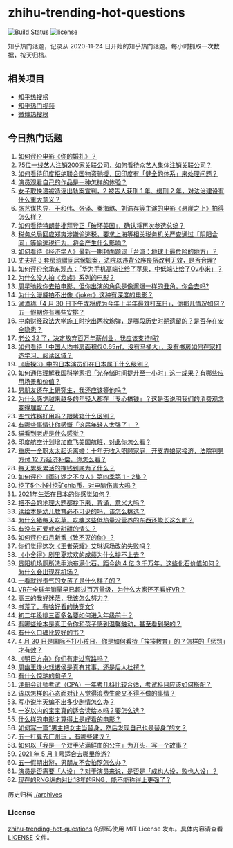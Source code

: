 # zhihu-trending-hot-questions

[![Build Status](https://github.com/justjavac/zhihu-trending-hot-questions/workflows/ci/badge.svg?branch=master)](https://github.com/justjavac/zhihu-trending-hot-questions/actions)
[![license](https://img.shields.io/github/license/justjavac/zhihu-trending-hot-questions)](https://github.com/justjavac/zhihu-trending-hot-questions/blob/master/LICENSE)

知乎热门话题，记录从 2020-11-24 日开始的知乎热门话题。每小时抓取一次数据，按天[归档](./archives)。

## 相关项目

- [知乎热搜榜](https://github.com/justjavac/zhihu-trending-top-search)
- [知乎热门视频](https://github.com/justjavac/zhihu-trending-hot-video)
- [微博热搜榜](https://github.com/justjavac/weibo-trending-hot-search)

## 今日热门话题

<!-- BEGIN -->
<!-- 最后更新时间 Sat May 01 2021 01:31:24 GMT+0800 (China Standard Time) -->

1. [如何评价电影《你的婚礼》？](https://www.zhihu.com/question/437513111)
2. [75位一线艺人注销200家关联公司，如何看待众艺人集体注销关联公司？](https://www.zhihu.com/question/457181415)
3. [如何看待印度拒绝联合国物资驰援，因印度有「健全的体系」来处理问题？](https://www.zhihu.com/question/457285008)
4. [演员观看自己的作品是一种怎样的体验？](https://www.zhihu.com/question/294472677)
5. [女子取快递被造谣出轨案宣判，2 被告人获刑 1 年、缓刑 2
   年，对法治建设有什么重大意义？](https://www.zhihu.com/question/457266748)
6. [张艺谋执导，于和伟、张译、秦海璐、刘浩存等主演的电影《悬崖之上》拍得怎么样？](https://www.zhihu.com/question/398744121)
7. [如何看待特朗普批拜登正「破坏美国」，确认将再次参选总统？](https://www.zhihu.com/question/457256439)
8. [税务总局回应郑爽涉嫌偷逃税，要求上海等相关税务机关严查通过「阴阳合同」等偷逃税行为，将会产生什么影响？](https://www.zhihu.com/question/457264887)
9. [如何看待《经济学人》最新一期封面题词「台湾：地球上最危险的地方」？](https://www.zhihu.com/question/457260755)
10. [丈夫将 3
    套房遗赠同居保姆案，法院以违背公序良俗改判无效，是否合理?](https://www.zhihu.com/question/457149946)
11. [如何评价余承东观点：「华为手机高端让给了苹果，中低端让给了Ov小米」？](https://www.zhihu.com/question/457258690)
12. [为什么没人拍《龙族》系列的电影？](https://www.zhihu.com/question/448178834)
13. [周星驰找你去拍电影，但你出演的角色是像酱爆一样的丑角，你会去吗?](https://www.zhihu.com/question/453812398)
14. [为什么漫威拍不出像《joker》这种有深度的电影？](https://www.zhihu.com/question/456837407)
15. [滴滴称「4 月 30
    日下午或将成为今年上半年最难打车日」，你那儿情况如何？五一假期你有哪些安排？](https://www.zhihu.com/question/457167453)
16. [中南财经政法大学施工时挖出两枚炮弹，是哪段历史时期遗留的？是否存在安全隐患？](https://www.zhihu.com/question/457122815)
17. [老公 32 了，决定放弃百万年薪创业，我应该支持吗?](https://www.zhihu.com/question/447327404)
18. [如何看待「中国人均书房面积仅0.65㎡，没有马桶大」，没有书房如何在家打造学习、阅读区域？](https://www.zhihu.com/question/456014343)
19. [《唐探3》中的日本演员们在日本属于什么级别？](https://www.zhihu.com/question/444896076)
20. [如何通俗理解我国科学家把「光存储时间提升至一小时」这一成果？有哪些应用场景和价值？](https://www.zhihu.com/question/456553305)
21. [男朋友还在上研究生，我还应该等他吗？](https://www.zhihu.com/question/455432407)
22. [为什么感觉越来越多的年轻人都在「专心搞钱」？这是否说明我们的消费观念变得理智了？](https://www.zhihu.com/question/457140241)
23. [空气炸锅好用吗？跟烤箱什么区别？](https://www.zhihu.com/question/291230420)
24. [有哪些事情让你感慨「这届年轻人太强了」？](https://www.zhihu.com/question/456812148)
25. [猫看到老虎是什么感觉？](https://www.zhihu.com/question/455697352)
26. [印度航空计划增加直飞美国航班，对此你怎么看？](https://www.zhihu.com/question/457239121)
27. [重庆一全职太太起诉离婚：十年无收入照顾家庭，开支靠娘家接济，法院判男方付 12
    万经济补偿，你怎么看？](https://www.zhihu.com/question/457146913)
28. [每天累死累活的挣钱到底为了什么？](https://www.zhihu.com/question/456067816)
29. [如何评价《画江湖之不良人》第四季第 1 - 2集？](https://www.zhihu.com/question/456851431)
30. [挖了5个小时挖矿chia币，对电脑伤害大吗？](https://www.zhihu.com/question/454866562)
31. [2021年生活在日本的你感觉如何？](https://www.zhihu.com/question/455934810)
32. [把不会的地理大题都抄下来，背诵，意义大吗？](https://www.zhihu.com/question/444879198)
33. [读绘本是幼儿教育必不可少的吗，该怎么挑选？](https://www.zhihu.com/question/439146316)
34. [为什么猪每天吃草，吃糠这些低热量没营养的东西还能长这么肥？](https://www.zhihu.com/question/450554480)
35. [有没有可爱或者甜甜的情头？](https://www.zhihu.com/question/391413854)
36. [如何评价四月新番《致不灭的你》？](https://www.zhihu.com/question/454515151)
37. [你们觉得这次《王者荣耀》艾琳返场改的失败吗？](https://www.zhihu.com/question/455420512)
38. [《小舍得》剧里夏欢欢的成绩为什么提不上去？](https://www.zhihu.com/question/455735077)
39. [贵阳机场厕所洗手池布满化石，距今约 4 亿 3
    千万年，这些化石价值如何？为什么会出现在机场？](https://www.zhihu.com/question/456986321)
40. [一看就很贵气的女孩子是什么样子的？](https://www.zhihu.com/question/322175199)
41. [VR在全球年销量早已超过百万量级，为什么大家还不看好VR？](https://www.zhihu.com/question/455504976)
42. [高三的我好迷茫，我该怎么努力？](https://www.zhihu.com/question/456263396)
43. [书荒了，有啥好看的快穿文?](https://www.zhihu.com/question/451673117)
44. [初二年级排三百多名要如何进入年级前十？](https://www.zhihu.com/question/447709781)
45. [有哪些绘本是真正令你和孩子感到温馨触动，甚至看到哭的？](https://www.zhihu.com/question/312239649)
46. [有什么口碑比较好的书？](https://www.zhihu.com/question/441638696)
47. [4 月 30
    日是国际不打小孩日，你是如何看待「挨揍教育」的？怎样的「惩罚」才有效？](https://www.zhihu.com/question/391581129)
48. [《明日方舟》你们有走过弯路吗？](https://www.zhihu.com/question/452796365)
49. [周幽王烽火戏诸侯是真有其事，还是后人杜撰？](https://www.zhihu.com/question/20836590)
50. [有什么惊艳的句子？](https://www.zhihu.com/question/432528611)
51. [注册会计师考试（CPA）一年考几科比较合适，考试科目应该如何搭配？](https://www.zhihu.com/question/438621387)
52. [该以怎样的心态面对让人觉得浪费生命又不得不做的事情？](https://www.zhihu.com/question/457093118)
53. [写小说半天编不出多少剧情怎么办？](https://www.zhihu.com/question/312977699)
54. [一岁以内的宝宝真的适合读绘本吗？要怎么选？](https://www.zhihu.com/question/456575498)
55. [什么样的电影才算得上是好看的电影？](https://www.zhihu.com/question/437729822)
56. [如何写一篇“男主把女主当替身，然后发现自己也是替身”的文？](https://www.zhihu.com/question/437395484)
57. [五一打算去广州玩 ，有哪些建议？](https://www.zhihu.com/question/454725222)
58. [如何以「我是一个双手沾满鲜血的公主」为开头，写一个故事？](https://www.zhihu.com/question/442702619)
59. [2021 年 5 月 1 号适合去哪里旅游?](https://www.zhihu.com/question/449104465)
60. [五一假期出游，男朋友不会拍照怎么办？](https://www.zhihu.com/question/456855235)
61. [演员是否需要「人设」？对于演员来说，是否是「成也人设，败也人设」？](https://www.zhihu.com/question/266121028)
62. [现在的RNG纵向对比18年的RNG，能不能称得上更强了？](https://www.zhihu.com/question/450488501)

<!-- END -->

历史归档 [./archives](./archives)

### License

[zhihu-trending-hot-questions](https://github.com/justjavac/zhihu-trending-hot-questions)
的源码使用 MIT License 发布。具体内容请查看 [LICENSE](./LICENSE) 文件。
